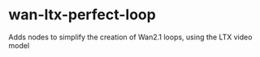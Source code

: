 # wan-ltx-perfect-loop
Adds nodes to simplify the creation of Wan2.1 loops, using the LTX video model
